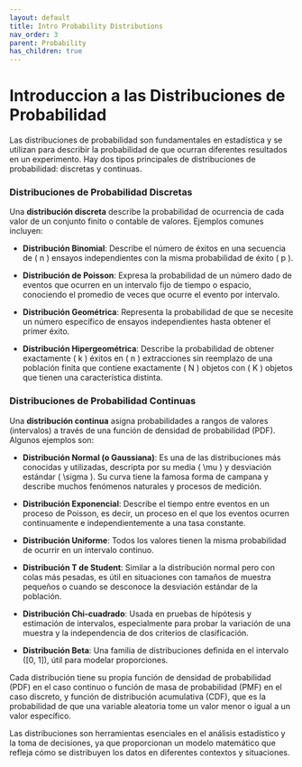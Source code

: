 ```yaml
---
layout: default
title: Intro Probability Distributions
nav_order: 3
parent: Probability
has_children: true
---
```


# Introduccion a las Distribuciones de Probabilidad

Las distribuciones de probabilidad son fundamentales en estadística y se utilizan para describir la probabilidad de que ocurran diferentes resultados en un experimento. Hay dos tipos principales de distribuciones de probabilidad: discretas y continuas.

### Distribuciones de Probabilidad Discretas

Una **distribución discreta** describe la probabilidad de ocurrencia de cada valor de un conjunto finito o contable de valores. Ejemplos comunes incluyen:

- **Distribución Binomial**: Describe el número de éxitos en una secuencia de \( n \) ensayos independientes con la misma probabilidad de éxito \( p \).

- **Distribución de Poisson**: Expresa la probabilidad de un número dado de eventos que ocurren en un intervalo fijo de tiempo o espacio, conociendo el promedio de veces que ocurre el evento por intervalo.

- **Distribución Geométrica**: Representa la probabilidad de que se necesite un número específico de ensayos independientes hasta obtener el primer éxito.

- **Distribución Hipergeométrica**: Describe la probabilidad de obtener exactamente \( k \) éxitos en \( n \) extracciones sin reemplazo de una población finita que contiene exactamente \( N \) objetos con \( K \) objetos que tienen una característica distinta.

### Distribuciones de Probabilidad Continuas

Una **distribución continua** asigna probabilidades a rangos de valores (intervalos) a través de una función de densidad de probabilidad (PDF). Algunos ejemplos son:

- **Distribución Normal (o Gaussiana)**: Es una de las distribuciones más conocidas y utilizadas, descripta por su media \( \mu \) y desviación estándar \( \sigma \). Su curva tiene la famosa forma de campana y describe muchos fenómenos naturales y procesos de medición.

- **Distribución Exponencial**: Describe el tiempo entre eventos en un proceso de Poisson, es decir, un proceso en el que los eventos ocurren continuamente e independientemente a una tasa constante.

- **Distribución Uniforme**: Todos los valores tienen la misma probabilidad de ocurrir en un intervalo continuo.

- **Distribución T de Student**: Similar a la distribución normal pero con colas más pesadas, es útil en situaciones con tamaños de muestra pequeños o cuando se desconoce la desviación estándar de la población.

- **Distribución Chi-cuadrado**: Usada en pruebas de hipótesis y estimación de intervalos, especialmente para probar la variación de una muestra y la independencia de dos criterios de clasificación.

- **Distribución Beta**: Una familia de distribuciones definida en el intervalo \([0, 1]\), útil para modelar proporciones.

Cada distribución tiene su propia función de densidad de probabilidad (PDF) en el caso continuo o función de masa de probabilidad (PMF) en el caso discreto, y función de distribución acumulativa (CDF), que es la probabilidad de que una variable aleatoria tome un valor menor o igual a un valor específico.

Las distribuciones son herramientas esenciales en el análisis estadístico y la toma de decisiones, ya que proporcionan un modelo matemático que refleja cómo se distribuyen los datos en diferentes contextos y situaciones.

